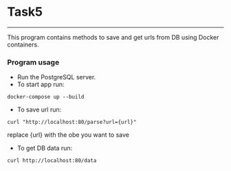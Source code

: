 # Task5
___
This program contains methods to save and get urls from DB using Docker containers.

### Program usage
* Run the PostgreSQL server.
* To start app run:
``` commandline
docker-compose up --build   
```
* To save url run:
```commandline
curl "http://localhost:80/parse?url={url}"
```
replace {url} with the obe you want to save
* To get DB data run:
```commandline
curl http://localhost:80/data
```